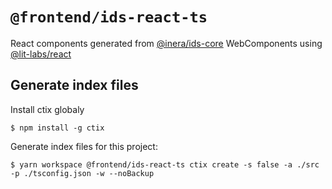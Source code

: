 # `@frontend/ids-react-ts`

React components generated from [@inera/ids-core](design.inera.se) WebComponents using [@lit-labs/react](https://github.com/lit/lit/tree/main/packages/labs/react)

## Generate index files

Install ctix globaly

```
$ npm install -g ctix
```

Generate index files for this project:

```
$ yarn workspace @frontend/ids-react-ts ctix create -s false -a ./src  -p ./tsconfig.json -w --noBackup
```
